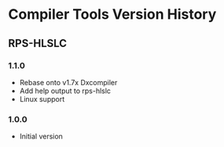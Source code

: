 # Compiler Tools Version History

## RPS-HLSLC

### 1.1.0
- Rebase onto v1.7x Dxcompiler
- Add help output to rps-hlslc
- Linux support

### 1.0.0
- Initial version
